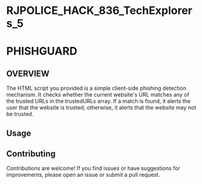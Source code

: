 # RJPOLICE_HACK_836_TechExplorers_5
# PHISHGUARD
## OVERVIEW
The HTML script you provided is a simple client-side phishing detection mechanism. It checks whether the current website's URL matches any of the trusted URLs in the trustedURLs array. If a match is found, it alerts the user that the website is trusted; otherwise, it alerts that the website may not be trusted.
## Usage
<!DOCTYPE html>
<html>
<head>
  <title>Phishing Detection</title>
  <script>
    function checkURL() {
      var trustedURLs = [
        "https://www.trustedwebsite1.com",
        "https://www.trustedwebsite2.com"
        // Add more trusted URLs to this list
      ];

      var currentURL = window.location.href;

      for (var i = 0; i < trustedURLs.length; i++) {
        if (currentURL === trustedURLs[i]) {
          alert("This website is trusted.");
          return;
        }
      }

      alert("This website may not be trusted.");
    }
  </script>
</head>
<body onload="checkURL()">
  <!-- Your website content goes here -->
</body>
</html>

## Contributing
Contributions are welcome! If you find issues or have suggestions for improvements, please open an issue or submit a pull request.
